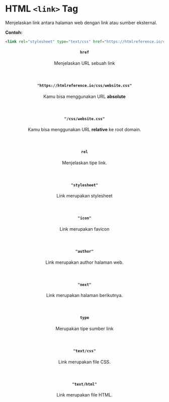 # HTML `<link>` Tag

Menjelaskan link antara halaman web dengan link atau sumber eksternal.

<div class="example">
	<p class="example__label"><strong>Contoh:</strong></p>
	<div class="example__preview">
	</div>
</div>

```html
<link rel="stylesheet" type="text/css" href="https://htmlreference.io/css/website.css">
```

<article class="attribute attribute--required">
	<header class="attribute__header">
		<h4 class="attribute__name">
			<code class="attribute__tag">href</code>
		</h4>
		<div class="attribute__desc">
			<p>Menjelaskan URL sebuah link</p>
		</div>
	</header>
	<div class="attribute__values">
		<article class="attribute__value">
			<header class="attribute__value-header">
				<h4 class="attribute__value-title">
					<code class="attribute__value-tag">"https://htmlreference.io/css/website.css"</code>
				</h4>
				<div class="attribute__value-desc">
					<p>Kamu bisa menggunakan URL <strong>absolute</strong></p>
				</div>
			</header>
		</article>
        <article class="attribute__value">
			<header class="attribute__value-header">
				<h4 class="attribute__value-title">
					<code class="attribute__value-tag">"/css/website.css"</code>
				</h4>
				<div class="attribute__value-desc">
					<p>Kamu bisa menggunakan URL <strong>relative</strong> ke root domain.</p>
				</div>
			</header>
		</article>
	</div>
</article>
<article class="attribute">
	<header class="attribute__header">
		<h4 class="attribute__name">
			<code class="attribute__tag">rel</code>
		</h4>
		<div class="attribute__desc">
			<p>Menjelaskan tipe link.</p>
		</div>
	</header>
	<div class="attribute__values">
		<article class="attribute__value">
			<header class="attribute__value-header">
				<h4 class="attribute__value-title">
					<code class="attribute__value-tag">"stylesheet"</code>
				</h4>
				<div class="attribute__value-desc">
					<p>Link merupakan stylesheet</p>
				</div>
			</header>
		</article>
        <article class="attribute__value">
			<header class="attribute__value-header">
				<h4 class="attribute__value-title">
					<code class="attribute__value-tag">"icon"</code>
				</h4>
				<div class="attribute__value-desc">
					<p>Link merupakan favicon</p>
				</div>
			</header>
		</article>
        <article class="attribute__value">
			<header class="attribute__value-header">
				<h4 class="attribute__value-title">
					<code class="attribute__value-tag">"author"</code>
				</h4>
				<div class="attribute__value-desc">
					<p>Link merupakan author halaman web.</p>
				</div>
			</header>
		</article>
        <article class="attribute__value">
			<header class="attribute__value-header">
				<h4 class="attribute__value-title">
					<code class="attribute__value-tag">"next"</code>
				</h4>
				<div class="attribute__value-desc">
					<p>Link merupakan halaman berikutnya.</p>
				</div>
			</header>
		</article>
	</div>
</article>
<article class="attribute attribute--required">
	<header class="attribute__header">
		<h4 class="attribute__name">
			<code class="attribute__tag">type</code>
		</h4>
		<div class="attribute__desc">
			<p>Merupakan tipe sumber link</p>
		</div>
	</header>
	<div class="attribute__values">
        <article class="attribute__value">
			<header class="attribute__value-header">
				<h4 class="attribute__value-title">
					<code class="attribute__value-tag">"text/css"</code>
				</h4>
				<div class="attribute__value-desc">
					<p>Link merupakan file CSS.</p>
				</div>
			</header>
		</article>
        <article class="attribute__value">
			<header class="attribute__value-header">
				<h4 class="attribute__value-title">
					<code class="attribute__value-tag">"text/html"</code>
				</h4>
				<div class="attribute__value-desc">
					<p>Link merupakan file HTML.</p>
				</div>
			</header>
		</article>
	</div>
</article>
